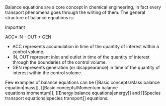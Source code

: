 Balance equations are a core concept in chemical engineering, in fact every transport phenomena goes through the writing of them.
The general structure of balance equations is:
>[!important]
>ACC= IN - OUT + GEN 

- ﻿﻿ACC represents accumulation in time of the quantity of interest within a control volume.
- ﻿﻿IN, OUT represent inlet and outlet in time of the quantity of interest through the boundaries of the control volume.
- ﻿﻿GEN represents generation (or disappearance) in time of the quantity of interest within the control volume.

Few examples of balance equations can be [[Basic concepts/Mass balance equation|mass]], [[Basic concepts/Momentum balance equations|momentum]], [[Energy balance equations|energy]] and [[Species transport equations|species transport]] equations. 